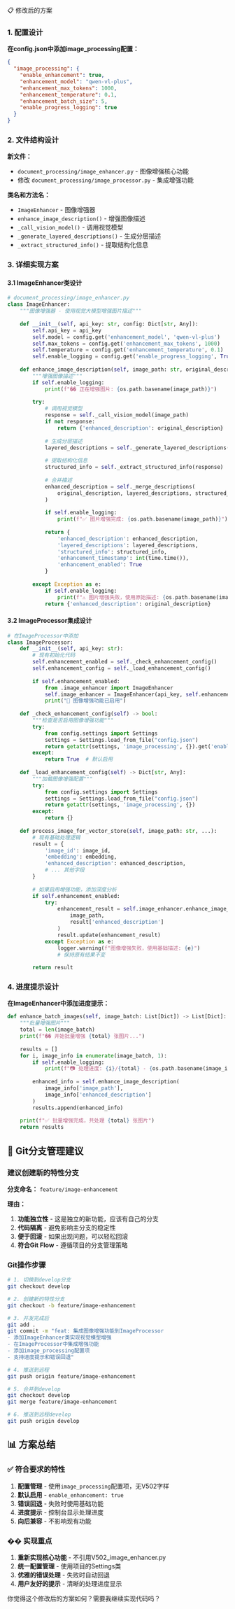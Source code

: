 📋 修改后的方案

### 1. 配置设计

**在config.json中添加image_processing配置：**

```json
{
  "image_processing": {
    "enable_enhancement": true,
    "enhancement_model": "qwen-vl-plus",
    "enhancement_max_tokens": 1000,
    "enhancement_temperature": 0.1,
    "enhancement_batch_size": 5,
    "enable_progress_logging": true
  }
}
```

### 2. 文件结构设计

**新文件：**

- `document_processing/image_enhancer.py` - 图像增强核心功能
- 修改 `document_processing/image_processor.py` - 集成增强功能

**类名和方法名：**

- `ImageEnhancer` - 图像增强器
- `enhance_image_description()` - 增强图像描述
- `_call_vision_model()` - 调用视觉模型
- `_generate_layered_descriptions()` - 生成分层描述
- `_extract_structured_info()` - 提取结构化信息

### 3. 详细实现方案

#### 3.1 ImageEnhancer类设计

```python
# document_processing/image_enhancer.py
class ImageEnhancer:
    """图像增强器 - 使用视觉大模型增强图片描述"""
  
    def __init__(self, api_key: str, config: Dict[str, Any]):
        self.api_key = api_key
        self.model = config.get('enhancement_model', 'qwen-vl-plus')
        self.max_tokens = config.get('enhancement_max_tokens', 1000)
        self.temperature = config.get('enhancement_temperature', 0.1)
        self.enable_logging = config.get('enable_progress_logging', True)
  
    def enhance_image_description(self, image_path: str, original_description: str) -> Dict[str, Any]:
        """增强图像描述"""
        if self.enable_logging:
            print(f"�� 正在增强图片: {os.path.basename(image_path)}")
      
        try:
            # 调用视觉模型
            response = self._call_vision_model(image_path)
            if not response:
                return {'enhanced_description': original_description}
          
            # 生成分层描述
            layered_descriptions = self._generate_layered_descriptions(response)
          
            # 提取结构化信息
            structured_info = self._extract_structured_info(response)
          
            # 合并描述
            enhanced_description = self._merge_descriptions(
                original_description, layered_descriptions, structured_info
            )
          
            if self.enable_logging:
                print(f"✅ 图片增强完成: {os.path.basename(image_path)}")
          
            return {
                'enhanced_description': enhanced_description,
                'layered_descriptions': layered_descriptions,
                'structured_info': structured_info,
                'enhancement_timestamp': int(time.time()),
                'enhancement_enabled': True
            }
          
        except Exception as e:
            if self.enable_logging:
                print(f"⚠️ 图片增强失败，使用原始描述: {os.path.basename(image_path)}")
            return {'enhanced_description': original_description}
```

#### 3.2 ImageProcessor集成设计

```python
# 在ImageProcessor中添加
class ImageProcessor:
    def __init__(self, api_key: str):
        # 现有初始化代码
        self.enhancement_enabled = self._check_enhancement_config()
        self.enhancement_config = self._load_enhancement_config()
      
        if self.enhancement_enabled:
            from .image_enhancer import ImageEnhancer
            self.image_enhancer = ImageEnhancer(api_key, self.enhancement_config)
            print("🚀 图像增强功能已启用")
  
    def _check_enhancement_config(self) -> bool:
        """检查是否启用图像增强功能"""
        try:
            from config.settings import Settings
            settings = Settings.load_from_file("config.json")
            return getattr(settings, 'image_processing', {}).get('enable_enhancement', True)
        except:
            return True  # 默认启用
  
    def _load_enhancement_config(self) -> Dict[str, Any]:
        """加载图像增强配置"""
        try:
            from config.settings import Settings
            settings = Settings.load_from_file("config.json")
            return getattr(settings, 'image_processing', {})
        except:
            return {}
  
    def process_image_for_vector_store(self, image_path: str, ...):
        # 现有基础处理逻辑
        result = {
            'image_id': image_id,
            'embedding': embedding,
            'enhanced_description': enhanced_description,
            # ... 其他字段
        }
      
        # 如果启用增强功能，添加深度分析
        if self.enhancement_enabled:
            try:
                enhancement_result = self.image_enhancer.enhance_image_description(
                    image_path, 
                    result['enhanced_description']
                )
                result.update(enhancement_result)
            except Exception as e:
                logger.warning(f"图像增强失败，使用基础描述: {e}")
                # 保持原有结果不变
      
        return result
```

### 4. 进度提示设计

**在ImageEnhancer中添加进度提示：**

```python
def enhance_batch_images(self, image_batch: List[Dict]) -> List[Dict]:
    """批量增强图片"""
    total = len(image_batch)
    print(f"�� 开始批量增强 {total} 张图片...")
  
    results = []
    for i, image_info in enumerate(image_batch, 1):
        if self.enable_logging:
            print(f"📷 处理进度: {i}/{total} - {os.path.basename(image_info['image_path'])}")
      
        enhanced_info = self.enhance_image_description(
            image_info['image_path'], 
            image_info['enhanced_description']
        )
        results.append(enhanced_info)
  
    print(f"✅ 批量增强完成，共处理 {total} 张图片")
    return results
```

## 🔄 Git分支管理建议

### 建议创建新的特性分支

**分支命名：** `feature/image-enhancement`

**理由：**

1. **功能独立性** - 这是独立的新功能，应该有自己的分支
2. **代码隔离** - 避免影响主分支的稳定性
3. **便于回滚** - 如果出现问题，可以轻松回滚
4. **符合Git Flow** - 遵循项目的分支管理策略

### Git操作步骤

```bash
# 1. 切换到develop分支
git checkout develop

# 2. 创建新的特性分支
git checkout -b feature/image-enhancement

# 3. 开发完成后
git add .
git commit -m "feat: 集成图像增强功能到ImageProcessor
- 添加ImageEnhancer类实现视觉模型增强
- 在ImageProcessor中集成增强功能
- 添加image_processing配置项
- 支持进度提示和错误回退"

# 4. 推送到远程
git push origin feature/image-enhancement

# 5. 合并到develop
git checkout develop
git merge feature/image-enhancement

# 6. 推送到远程develop
git push origin develop
```

## 📊 方案总结

### ✅ 符合要求的特性

1. **配置管理** - 使用`image_processing`配置项，无V502字样
2. **默认启用** - `enable_enhancement: true`
3. **错误回退** - 失败时使用基础功能
4. **进度提示** - 控制台显示处理进度
5. **向后兼容** - 不影响现有功能

### �� 实现重点

1. **重新实现核心功能** - 不引用V502_image_enhancer.py
2. **统一配置管理** - 使用项目的Settings类
3. **优雅的错误处理** - 失败时自动回退
4. **用户友好的提示** - 清晰的处理进度显示

你觉得这个修改后的方案如何？需要我继续实现代码吗？
